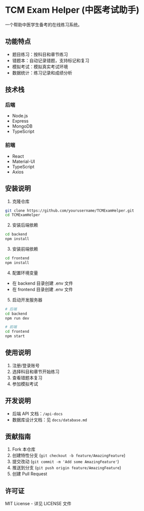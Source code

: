 # TCM Exam Helper (中医考试助手)

一个帮助中医学生备考的在线练习系统。

## 功能特点

- 题目练习：按科目和章节练习
- 错题本：自动记录错题，支持标记和复习
- 模拟考试：模拟真实考试环境
- 数据统计：练习记录和成绩分析

## 技术栈

### 后端

- Node.js
- Express
- MongoDB
- TypeScript

### 前端

- React
- Material-UI
- TypeScript
- Axios

## 安装说明

1. 克隆仓库

```bash
git clone https://github.com/yourusername/TCMExamHelper.git
cd TCMExamHelper
```

2. 安装后端依赖

```bash
cd backend
npm install
```

3. 安装前端依赖

```bash
cd frontend
npm install
```

4. 配置环境变量

- 在 backend 目录创建 .env 文件
- 在 frontend 目录创建 .env 文件

5. 启动开发服务器

```bash
# 后端
cd backend
npm run dev

# 前端
cd frontend
npm start
```

## 使用说明

1. 注册/登录账号
2. 选择科目和章节开始练习
3. 查看错题本复习
4. 参加模拟考试

## 开发说明

- 后端 API 文档：`/api-docs`
- 数据库设计文档：见 `docs/database.md`

## 贡献指南

1. Fork 本仓库
2. 创建特性分支 (`git checkout -b feature/AmazingFeature`)
3. 提交改动 (`git commit -m 'Add some AmazingFeature'`)
4. 推送到分支 (`git push origin feature/AmazingFeature`)
5. 创建 Pull Request

## 许可证

MIT License - 详见 LICENSE 文件
